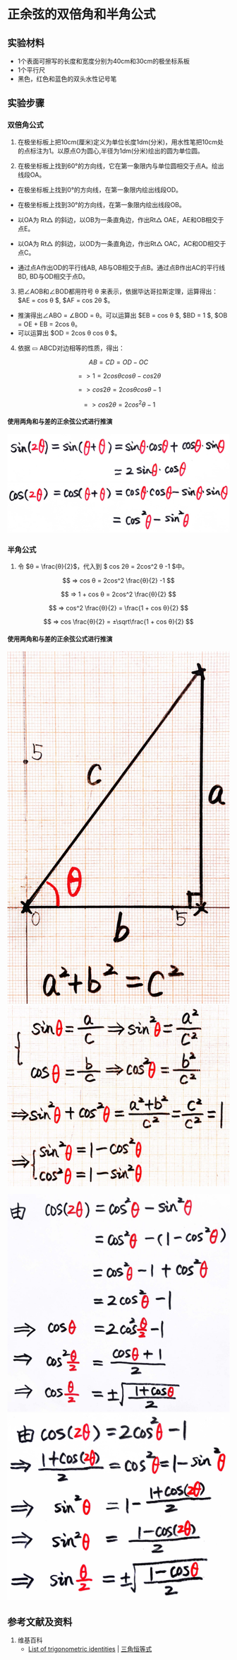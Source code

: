 # 正余弦的双倍角和半角公式

## 实验材料

- 1个表面可擦写的长度和宽度分别为40cm和30cm的极坐标系板
- 1个平行尺
- 黑色，红色和蓝色的双头水性记号笔

## 实验步骤

### 双倍角公式

1. 在极坐标板上把10cm(厘米)定义为单位长度1dm(分米)，用水性笔把10cm处的点标注为1。以原点O为圆心,半径为1dm(分米)绘出的圆为单位圆。

2. 在极坐标板上找到60°的方向线，它在第一象限内与单位圆相交于点A。绘出线段OA。
- 在极坐标板上找到0°的方向线，在第一象限内绘出线段OD。
- 在极坐标板上找到30°的方向线，在第一象限内绘出线段OB。
- 以OA为 Rt△ 的斜边，以OB为一条直角边，作出Rt△ OAE，AE和OB相交于点E。

- 以OA为 Rt△ 的斜边，以OD为一条直角边，作出Rt△ OAC，AC和OD相交于点C。
- 通过点A作出OD的平行线AB, AB与OB相交于点B。通过点B作出AC的平行线BD, BD与OD相交于点D。

3. 把∠AOB和∠BOD都用符号 θ 来表示，依据毕达哥拉斯定理，运算得出： $AE = cos θ $, $AF = cos 2θ $。
- 推演得出∠ABO = ∠BOD = θ。可以运算出 $EB = cos θ $, $BD = 1 $, $OB = OE + EB = 2cos θ。 
- 可以运算出 $OD = 2cos θ cos θ $。 

4. 依据 ▭ ABCD对边相等的性质，得出：

$$ AB=CD=OD-OC $$

$$ => 1 = 2cos θ cos θ - cos 2θ $$

$$ => cos 2θ = 2cos θ cos θ -1 $$

$$ => cos 2θ = 2cos^2 θ -1 $$

#### 使用两角和与差的正余弦公式进行推演

![](/images/欧几里得几何/三角学/三角恒等式/正余弦的双倍角和半角公式/10a1.jpg)
![](/images/欧几里得几何/三角学/三角恒等式/正余弦的双倍角和半角公式/10a2.jpg)

### 半角公式

1. 令 $θ = \frac{θ}{2}$，代入到 $ cos 2θ = 2cos^2 θ -1 $中。

$$ => cos θ = 2cos^2 \frac{θ}{2} -1 $$

$$ => 1 + cos θ = 2cos^2 \frac{θ}{2} $$

$$ => cos^2 \frac{θ}{2} = \frac{1 + cos θ}{2} $$

$$ => cos \frac{θ}{2} = ±\sqrt\frac{1 + cos θ}{2} $$

#### 使用两角和与差的正余弦公式进行推演

![](/images/欧几里得几何/三角学/三角恒等式/正余弦的双倍角和半角公式/20a1.jpg)
![](/images/欧几里得几何/三角学/三角恒等式/正余弦的双倍角和半角公式/20a2.jpg)

![](/images/欧几里得几何/三角学/三角恒等式/正余弦的双倍角和半角公式/21a1.jpg)
![](/images/欧几里得几何/三角学/三角恒等式/正余弦的双倍角和半角公式/21a2.jpg)

## 参考文献及资料

1. 维基百科
	- [List of trigonometric identities](https://en.wikipedia.org/wiki/List_of_trigonometric_identities) | [三角恒等式](https://zh.wikipedia.org/wiki/%E4%B8%89%E8%A7%92%E6%81%92%E7%AD%89%E5%BC%8F#%E8%A7%92%E7%9A%84%E5%92%8C%E5%B7%AE%E6%81%92%E7%AD%89%E5%BC%8F) 



